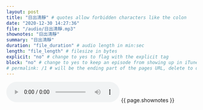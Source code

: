 ```yaml
---
layout: post
title: "日出清靜" # quotes allow forbidden characters like the colon
date: "2020-12-30 14:27:36"
file: "/audio/日出清靜.mp3"
shownotes: "日出清靜"
summary: "日出清靜"
duration: "file_duration" # audio length in min:sec
length: "file_length" # filesize in bytes
explicit: "no" # change to yes to flag with the explicit tag
block: "no" # change to yes to keep an episode from showing up in iTunes
# permalink: /1 # will be the ending part of the pages URL, delete to default to the title
---
```


<audio controls>
<source src="{{site.url}}{{site.baseurl}}{{ page.file }}" type="audio/x-mp3">
Your browser does not support the audio element.
</audio>
{{ page.shownotes }}
